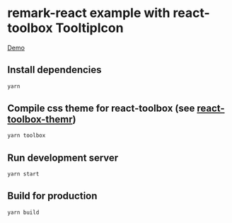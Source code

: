 # remark-react example with react-toolbox TooltipIcon

[Demo](https://codesandbox.io/s/github/medfreeman/remark-generic-extensions/tree/master/examples/react-toolbox-icon)

## Install dependencies

```sh
yarn
```

## Compile css theme for react-toolbox (see [react-toolbox-themr](https://github.com/react-toolbox/react-toolbox-themr))

```sh
yarn toolbox
```

## Run development server

```sh
yarn start
```

## Build for production

```sh
yarn build
```
